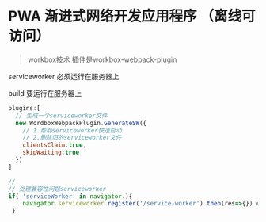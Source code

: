 # PWA 渐进式网络开发应用程序 （离线可访问）

>workbox技术 插件是workbox-webpack-plugin

  serviceworker 必须运行在服务器上

build 要运行在服务器上

````js
plugins:[
  // 生成一个serviceworker文件
  new WordboxWebpackPlugin.GenerateSW({
    // 1.帮助serviceworker快速启动
    // 2.删除旧的serviceworker文件
    clientsClaim:true,
    skipWaiting:true
  })
]
````

```js
//
// 处理兼容性问题serviceworker
if( 'serviceWorker' in navigator.){
    navigator.serviceworker.register('/service-worker').then(res=>{}).catch(err=>{})
 }
```

